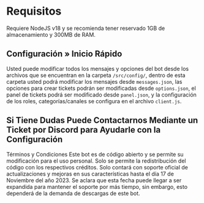 # Requisitos
Requiere NodeJS v18 y se recomienda tener reservado 1GB de almacenamiento y 300MB de RAM.

## Configuración » Inicio Rápido
Usted puede modificar todos los mensajes y opciones del bot desde los archivos que se encuentran en la carpeta `/src/config/`, dentro de esta carpeta usted podrá modificar los mensajes desde `messages.json`, las opciones para crear tickets podrán ser modificadas desde `options.json`, el panel de tickets podrá ser modificado desde `panel.json`, y la configuración de los roles, categorías/canales se configura en el archivo `client.js`.

## Si Tiene Dudas Puede Contactarnos Mediante un Ticket por Discord para Ayudarle con la Configuración
Términos y Condiciones
Este bot es de código abierto y se permite su modificación para el uso personal. Solo se permite la redistribución del código con los respectivos créditos. Solo contará con soporte oficial de actualizaciones y mejoras en sus características hasta el día 17 de Noviembre del año 2023. Se aclara que esta fecha puede llegar a ser expandida para mantener el soporte por más tiempo, sin embargo, esto dependerá de la demanda de descargas de este bot.

